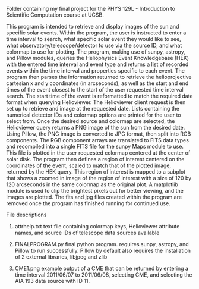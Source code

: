 Folder containing my final project for the PHYS 129L - Introduction to Scientific
Computation course at UCSB.

This program is intended to retrieve and display images of the sun
and specific solar events. Within the program, the user is 
instructed to enter a time interval to search, what specific solar event they
would like to see, what observatory/telescope/detector to use via the source ID,
and what colormap to use for plotting. The program, making use of sunpy, astropy,
and Pillow modules, queries the Heliophysics Event Knowledgebase (HEK) with the
entered time interval and event type and returns a list of recorded events within the
time interval and properties specific to each event. The program then parses the
information returned to retrieve the helioprojective cartesian x and y coordinates
(in arcseconds), as well as the start and end times of the event closest to the
start of the user requested time interval search. The start time of the event is
reformatted to match the required date format when querying Helioviewer.
The Helioviewer client request is then set up to retrieve and image at the requested
date. Lists containing the numerical detector IDs and colormap options are printed
for the user to select from. Once the desired source and colormap are selected,
the Helioviewer query returns a PNG image of the sun from the desired date.
Using Pillow, the PNG image is converted to JPG format, then split into RGB
components. The RGB component arrays are translated to FITS data types and
recompiled into a single FITS file for the sunpy Maps module to use. This file is
plotted in the user requested colormap centered at the center of solar disk.
The program then defines a region of interest centered on the coordinates of
the event, scaled to match that of the plotted image, returned by the HEK
query. This region of interest is mapped to a subplot that shows a zoomed in
image of the region of interest with a size of 120 by 120 arcseconds in the
same colormap as the original plot. A matplotlib module is used to clip the
brightest pixels out for better viewing, and the images are plotted. The fits
and jpg files created within the program are removed once the program has
finished running for continued use.

File descriptions

1. attrhelp.txt
  text file containing colormap keys, Helioviewer attribute names, and source
  IDs of telescope data sources available

2. FINALPROGRAM.py
  final python program. requires sunpy, astropy, and Pillow to run successfully.
  Pillow by default also requires the installation of 2 external libraries,
  libjpeg and zlib

3. CME1.png
  example output of a CME that can be returned by entering a time interval
  2011/06/07 to 2011/06/08, selecting CME, and selecting the AIA 193 data
  source with ID 11.
